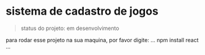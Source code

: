 # sistema de cadastro de jogos

>status do projeto: em desenvolvimento

para rodar esse projeto na sua maquina, por favor digite:
...
npm install react
...
